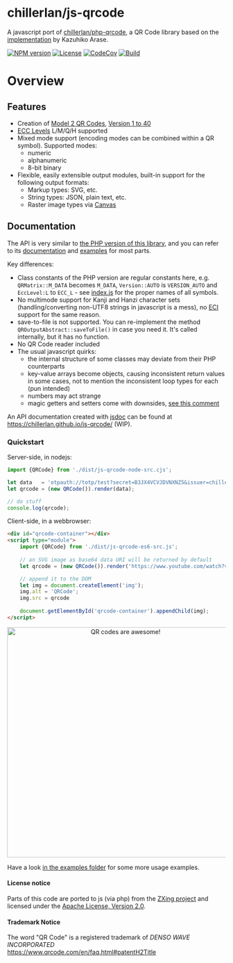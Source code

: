 # chillerlan/js-qrcode

A javascript port of [chillerlan/php-qrcode](https://github.com/chillerlan/php-qrcode), a QR Code library based on the [implementation](https://github.com/kazuhikoarase/qrcode-generator) by Kazuhiko Arase.

[![NPM version][npm-badge]][npm]
[![License][license-badge]][license]
[![CodeCov][coverage-badge]][coverage]
[![Build][gh-action-badge]][gh-action]

[npm-badge]: https://img.shields.io/github/package-json/v/chillerlan/js-qrcode?logo=npm&logoColor=ccc
[npm]: https://github.com/chillerlan/js-qrcode/pkgs/npm/qrcode
[license-badge]: https://img.shields.io/github/license/chillerlan/js-qrcode.svg
[license]: https://github.com/chillerlan/js-qrcode/blob/main/LICENSE
[coverage-badge]: https://img.shields.io/codecov/c/github/chillerlan/js-qrcode?logo=codecov&logoColor=ccc
[coverage]: https://codecov.io/github/chillerlan/js-qrcode
[gh-action-badge]: https://img.shields.io/github/actions/workflow/status/chillerlan/js-qrcode/build.yml?branch=main&logo=github&logoColor=ccc
[gh-action]: https://github.com/chillerlan/js-qrcode/actions/workflows/build.yml?query=branch%3Amain


# Overview

## Features

- Creation of [Model 2 QR Codes](https://www.qrcode.com/en/codes/model12.html), [Version 1 to 40](https://www.qrcode.com/en/about/version.html)
- [ECC Levels](https://www.qrcode.com/en/about/error_correction.html) L/M/Q/H supported
- Mixed mode support (encoding modes can be combined within a QR symbol). Supported modes:
	- numeric
	- alphanumeric
	- 8-bit binary
- Flexible, easily extensible output modules, built-in support for the following output formats:
	- Markup types: SVG, etc.
	- String types: JSON, plain text, etc.
    - Raster image types via [Canvas](https://developer.mozilla.org/en-US/docs/Web/API/HTMLCanvasElement)


## Documentation

The API is very similar to [the PHP version of this library](https://github.com/chillerlan/php-qrcode), and you can refer to its [documentation](https://php-qrcode.readthedocs.io/) and [examples](https://github.com/chillerlan/php-qrcode/tree/main/examples) for most parts.

Key differences:

- Class constants of the PHP version are regular constants here, e.g. `QRMatrix::M_DATA` becomes `M_DATA`, `Version::AUTO` is `VERSION_AUTO` and `EccLevel:L` to `ECC_L` - see [index.js](https://github.com/chillerlan/js-qrcode/blob/main/src/index.js) for the proper names of all symbols.
- No multimode support for Kanji and Hanzi character sets (handling/converting non-UTF8 strings in javascript is a mess), no [ECI](https://en.wikipedia.org/wiki/Extended_Channel_Interpretation) support for the same reason.
- save-to-file is not supported. You can re-implement the method `QROutputAbstract::saveToFile()` in case you need it. It's called internally, but it has no function.
- No QR Code reader included
- The usual javascript quirks:
	- the internal structure of some classes may deviate from their PHP counterparts
	- key-value arrays become objects, causing inconsistent return values in some cases, not to mention the inconsistent loop types for each (pun intended)
	- numbers may act strange
	- magic getters and setters come with downsides, [see this comment](https://github.com/chillerlan/js-qrcode/blob/76a7a8db1b6e39d09a09f2091a830dcd7d98e9ff/src/QROptions.js#L352-L412)

An API documentation created with [jsdoc](https://github.com/jsdoc/jsdoc) can be found at https://chillerlan.github.io/js-qrcode/ (WIP).


### Quickstart

Server-side, in nodejs:
```js
import {QRCode} from './dist/js-qrcode-node-src.cjs';

let data   = 'otpauth://totp/test?secret=B3JX4VCVJDVNXNZ5&issuer=chillerlan.net';
let qrcode = (new QRCode()).render(data);

// do stuff
console.log(qrcode);
```

Client-side, in a webbrowser:
```html
<div id="qrcode-container"></div>
<script type="module">
	import {QRCode} from './dist/js-qrcode-es6-src.js';
	
	// an SVG image as base64 data URI will be returned by default
	let qrcode = (new QRCode()).render('https://www.youtube.com/watch?v=dQw4w9WgXcQ');

	// append it to the DOM
	let img = document.createElement('img');
	img.alt = 'QRCode';
	img.src = qrcode
	
	document.getElementById('qrcode-container').appendChild(img);
</script>
```
<p align="center">
	<img alt="QR codes are awesome!" style="width: auto; height: 530px;" src="https://raw.githubusercontent.com/chillerlan/php-qrcode/main/.github/images/example.svg">
</p>

Have a look [in the examples folder](https://github.com/chillerlan/js-qrcode/tree/main/examples) for some more usage examples.


#### License notice
Parts of this code are ported to js (via php) from the [ZXing project](https://github.com/zxing/zxing) and licensed under the [Apache License, Version 2.0](./NOTICE).


#### Trademark Notice

The word "QR Code" is a registered trademark of *DENSO WAVE INCORPORATED*<br>
https://www.qrcode.com/en/faq.html#patentH2Title
